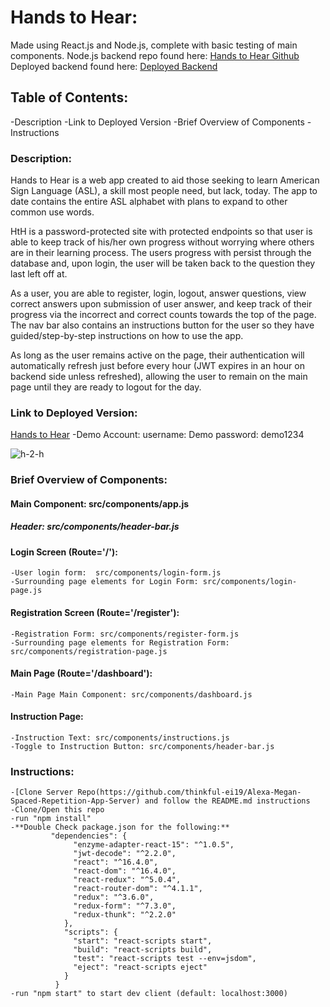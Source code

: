 # Hands to Hear:
Made using React.js and Node.js, complete with basic testing of main components.
Node.js backend repo found here: [Hands to Hear Github](https://github.com/thinkful-ei19/Alexa-Megan-Spaced-Repetition-App-Server)
Deployed backend found here: [Deployed Backend](https://alex-megan-spaced-repetition.herokuapp.com/)

## Table of Contents:
-Description
-Link to Deployed Version
-Brief Overview of Components
-Instructions

### Description:
Hands to Hear is a web app created to aid those seeking to learn American Sign Language (ASL), a skill most people need, but lack, today. The app to date contains the entire ASL alphabet with plans to expand to other common use words.

HtH is a password-protected site with protected endpoints so that user is able to keep track of his/her own progress without worrying where others are in their learning process.  The users progress with persist through the database and, upon login, the user will be taken back to the question they last left off at.

As a user, you are able to register, login, logout, answer questions, view correct answers upon submission of user answer, and keep track of their progress via the incorrect and correct counts towards the top of the page.  The nav bar also contains an instructions button for the user so they have guided/step-by-step instructions on how to use the app. 

As long as the user remains active on the page, their authentication will automatically refresh just before every hour (JWT expires in an hour on backend side unless refreshed), allowing the user to remain on the main page until they are ready to logout for the day.

### Link to Deployed Version:
[Hands to Hear](https://hands-to-hear.netlify.com/)
-Demo Account: username: Demo password: demo1234

![h-2-h](https://user-images.githubusercontent.com/35779012/42341108-8dfc8506-8057-11e8-8aa9-3b7757bce5a0.jpg)


### Brief Overview of Components:

#### Main Component: src/components/app.js

##### Header: src/components/header-bar.js

#### Login Screen (Route='/'):
    -User login form:  src/components/login-form.js
    -Surrounding page elements for Login Form: src/components/login-page.js

#### Registration Screen (Route='/register'):
    -Registration Form: src/components/register-form.js
    -Surrounding page elements for Registration Form: src/components/registration-page.js

#### Main Page (Route='/dashboard'):
    -Main Page Main Component: src/components/dashboard.js

#### Instruction Page:
    -Instruction Text: src/components/instructions.js
    -Toggle to Instruction Button: src/components/header-bar.js

### Instructions:
    -[Clone Server Repo(https://github.com/thinkful-ei19/Alexa-Megan-Spaced-Repetition-App-Server) and follow the README.md instructions
    -Clone/Open this repo
    -run "npm install"
    -**Double Check package.json for the following:**
             "dependencies": {
                  "enzyme-adapter-react-15": "^1.0.5",
                  "jwt-decode": "^2.2.0",
                  "react": "^16.4.0",
                  "react-dom": "^16.4.0",
                  "react-redux": "^5.0.4",
                  "react-router-dom": "^4.1.1",
                  "redux": "^3.6.0",
                  "redux-form": "^7.3.0",
                  "redux-thunk": "^2.2.0"
                },
                "scripts": {
                  "start": "react-scripts start",
                  "build": "react-scripts build",
                  "test": "react-scripts test --env=jsdom",
                  "eject": "react-scripts eject"
                }
              }
    -run "npm start" to start dev client (default: localhost:3000)
    